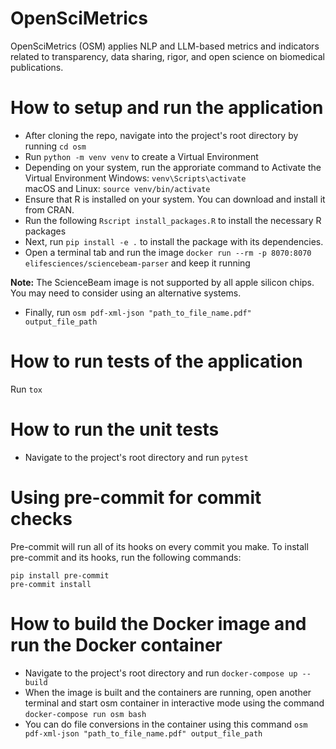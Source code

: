 # OpenSciMetrics

OpenSciMetrics (OSM) applies NLP and LLM-based metrics and indicators related to transparency, data sharing, rigor, and open science on biomedical publications.

# How to setup and run the application

- After cloning the repo, navigate into the project's root directory by running `cd osm`
- Run `python -m venv venv` to create a Virtual Environment
- Depending on your system, run the approriate command to Activate the Virtual Environment
  Windows: `venv\Scripts\activate`<br>
  macOS and Linux: `source venv/bin/activate`
- Ensure that R is installed on your system. You can download and install it from CRAN.
- Run the following `Rscript install_packages.R` to install the necessary R packages
- Next, run `pip install -e .` to install the package with its dependencies.
- Open a terminal tab and run the image `docker run --rm -p 8070:8070 elifesciences/sciencebeam-parser` and keep it running

**Note:** The ScienceBeam image is not supported by all apple silicon chips. You may need to consider using an alternative systems.

- Finally, run `osm pdf-xml-json "path_to_file_name.pdf" output_file_path`

# How to run tests of the application

Run `tox`

# How to run the unit tests

- Navigate to the project's root directory and run `pytest`

# Using pre-commit for commit checks

Pre-commit will run all of its hooks on every commit you make. To install
pre-commit and its hooks, run the following commands:

```
pip install pre-commit
pre-commit install
```

# How to build the Docker image and run the Docker container

- Navigate to the project's root directory and run `docker-compose up --build`
- When the image is built and the containers are running, open another terminal and start osm container in interactive mode using the command `docker-compose run osm bash`
- You can do file conversions in the container using this command `osm pdf-xml-json "path_to_file_name.pdf" output_file_path`
